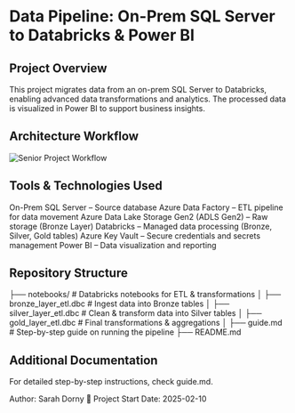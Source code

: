 # Data Pipeline: On-Prem SQL Server to Databricks & Power BI

## Project Overview

This project migrates data from an on-prem SQL Server to Databricks, enabling advanced data transformations and analytics. The processed data is visualized in Power BI to support business insights.

## Architecture Workflow
![Senior Project Workflow](https://github.com/user-attachments/assets/f57dd6ad-2bd2-43e2-8d16-a736afbca362)

## Tools & Technologies Used
On-Prem SQL Server – Source database
Azure Data Factory – ETL pipeline for data movement
Azure Data Lake Storage Gen2 (ADLS Gen2) – Raw storage (Bronze Layer)
Databricks – Managed data processing (Bronze, Silver, Gold tables)
Azure Key Vault – Secure credentials and secrets management
Power BI – Data visualization and reporting

## Repository Structure
├── notebooks/                 # Databricks notebooks for ETL & transformations
│   ├── bronze_layer_etl.dbc   # Ingest data into Bronze tables
│   ├── silver_layer_etl.dbc   # Clean & transform data into Silver tables
│   ├── gold_layer_etl.dbc     # Final transformations & aggregations
│
├── guide.md                   # Step-by-step guide on running the pipeline
├── README.md     


## Additional Documentation
For detailed step-by-step instructions, check guide.md.

Author: Sarah Dorny
📅 Project Start Date: 2025-02-10
